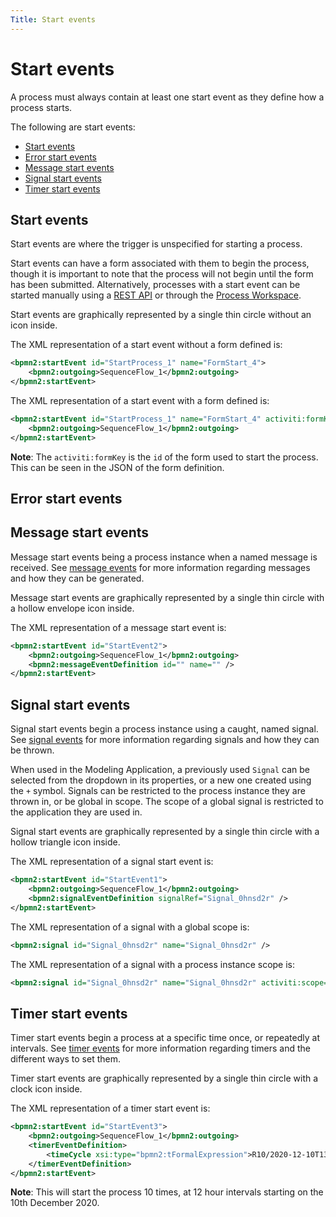 ```yaml
---
Title: Start events
---
```


# Start events
A process must always contain at least one start event as they define how a process starts.

The following are start events:

* [Start events](#start-events)
* [Error start events](#error-start-events)
* [Message start events](#message-start-events)
* [Signal start events](#signal-start-events)
* [Timer start events](#timer-start-events)

## Start events
Start events are where the trigger is unspecified for starting a process. 

Start events can have a form associated with them to begin the process, though it is important to note that the process will not begin until the form has been submitted. Alternatively, processes with a start event can be started manually using a [REST API](../../../apis/README.md) or through the [Process Workspace](../../../workspace/workspace-processes.md). 

Start events are graphically represented by a single thin circle without an icon inside.

The XML representation of a start event without a form defined is:

```xml
<bpmn2:startEvent id="StartProcess_1" name="FormStart_4">
	<bpmn2:outgoing>SequenceFlow_1</bpmn2:outgoing>
</bpmn2:startEvent>
```
The XML representation of a start event with a form defined is:

```xml
<bpmn2:startEvent id="StartProcess_1" name="FormStart_4" activiti:formKey="form-4ccd023b-d607-4cab-8623-da4c87dd9611">
	<bpmn2:outgoing>SequenceFlow_1</bpmn2:outgoing>
</bpmn2:startEvent>
```

**Note**: The `activiti:formKey` is the `id` of the form used to start the process. This can be seen in the JSON of the form definition. 

## Error start events


## Message start events
Message start events being a process instance when a named message is received. See [message events](../processes-bpmn/bpmn-message.md) for more information regarding messages and how they can be generated. 

Message start events are graphically represented by a single thin circle with a hollow envelope icon inside.

The XML representation of a message start event is:

```xml
<bpmn2:startEvent id="StartEvent2">
	<bpmn2:outgoing>SequenceFlow_1</bpmn2:outgoing>
 	<bpmn2:messageEventDefinition id="" name="" />
</bpmn2:startEvent>
```

## Signal start events
Signal start events begin a process instance using a caught, named signal. See [signal events](../processes-bpmn/bpmn-signal.md) for more information regarding signals and how they can be thrown. 

When used in the Modeling Application, a previously used `Signal` can be selected from the dropdown in its properties, or a new one created using the `+` symbol. Signals can be restricted to the process instance they are thrown in, or be global in scope. The scope of a global signal is restricted to the application they are used in. 

Signal start events are graphically represented by a single thin circle with a hollow triangle icon inside. 

The XML representation of a signal start event is:

```xml
<bpmn2:startEvent id="StartEvent1">
	<bpmn2:outgoing>SequenceFlow_1</bpmn2:outgoing>
 	<bpmn2:signalEventDefinition signalRef="Signal_0hnsd2r" />
</bpmn2:startEvent>
```

The XML representation of a signal with a global scope is:

```xml
<bpmn2:signal id="Signal_0hnsd2r" name="Signal_0hnsd2r" />
```

The XML representation of a signal with a process instance scope is:

```xml
<bpmn2:signal id="Signal_0hnsd2r" name="Signal_0hnsd2r" activiti:scope="processInstance" />
```

## Timer start events
Timer start events begin a process at a specific time once, or repeatedly at intervals. See [timer events](../processes-bpmn/bpmn-timer.md) for more information regarding timers and the different ways to set them. 

Timer start events are graphically represented by a single thin circle with a clock icon inside. 

The XML representation of a timer start event is: 

```xml
<bpmn2:startEvent id="StartEvent3">
 	<bpmn2:outgoing>SequenceFlow_1</bpmn2:outgoing>
	<timerEventDefinition>
		<timeCycle xsi:type="bpmn2:tFormalExpression">R10/2020-12-10T13:00/PT12H</timeCycle>
	</timerEventDefinition>
</bpmn2:startEvent>
```

**Note**: This will start the process 10 times, at 12 hour intervals starting on the 10th December 2020. 